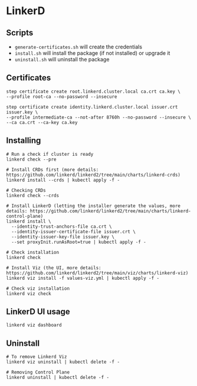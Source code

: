 # LinkerD

## Scripts
 - `generate-certificates.sh` will create the credentials
 - `install.sh` will install the package (if not installed) or upgrade it
 - `uninstall.sh` will uninstall the package

## Certificates
```
step certificate create root.linkerd.cluster.local ca.crt ca.key \
--profile root-ca --no-password --insecure

step certificate create identity.linkerd.cluster.local issuer.crt issuer.key \
--profile intermediate-ca --not-after 8760h --no-password --insecure \
--ca ca.crt --ca-key ca.key
```

## Installing
```
# Run a check if cluster is ready
linkerd check --pre

# Install CRDs first (more details: https://github.com/linkerd/linkerd2/tree/main/charts/linkerd-crds)
linkerd install --crds | kubectl apply -f -

# Checking CRDs
linkerd check --crds

# Install LinkerD (letting the installer generate the values, more details: https://github.com/linkerd/linkerd2/tree/main/charts/linkerd-control-plane)
linkerd install \
  --identity-trust-anchors-file ca.crt \
  --identity-issuer-certificate-file issuer.crt \
  --identity-issuer-key-file issuer.key \
  --set proxyInit.runAsRoot=true | kubectl apply -f -

# Check installation
linkerd check

# Install Viz (the UI, more details: https://github.com/linkerd/linkerd2/tree/main/viz/charts/linkerd-viz)
linkerd viz install -f values-viz.yml | kubectl apply -f - 

# Check viz installation
linkerd viz check
```

## LinkerD UI usage
```
linkerd viz dashboard
```

## Uninstall
```
# To remove Linkerd Viz
linkerd viz uninstall | kubectl delete -f -

# Removing Control Plane
linkerd uninstall | kubectl delete -f -
```

